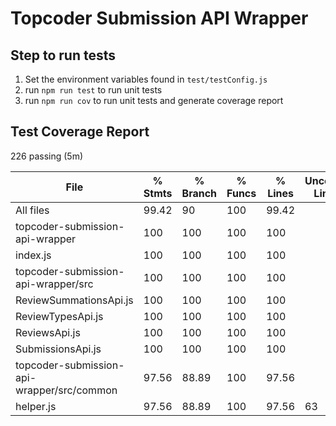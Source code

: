 # Topcoder Submission API Wrapper

## Step to run tests

1. Set the environment variables found in `test/testConfig.js`
2. run `npm run test` to run unit tests
3. run `npm run cov` to run unit tests and generate coverage report

## Test Coverage Report

  226 passing (5m)

File                                        |  % Stmts | % Branch |  % Funcs |  % Lines | Uncovered Line #s
--------------------------------------------|----------|----------|----------|----------|-------------------
All files                                   |    99.42 |       90 |      100 |    99.42 |
 topcoder-submission-api-wrapper            |      100 |      100 |      100 |      100 |
  index.js                                  |      100 |      100 |      100 |      100 |
 topcoder-submission-api-wrapper/src        |      100 |      100 |      100 |      100 |
  ReviewSummationsApi.js                    |      100 |      100 |      100 |      100 |
  ReviewTypesApi.js                         |      100 |      100 |      100 |      100 |
  ReviewsApi.js                             |      100 |      100 |      100 |      100 |
  SubmissionsApi.js                         |      100 |      100 |      100 |      100 |
 topcoder-submission-api-wrapper/src/common |    97.56 |    88.89 |      100 |    97.56 |
  helper.js                                 |    97.56 |    88.89 |      100 |    97.56 |                63
